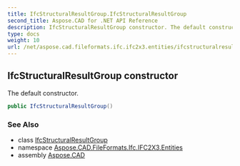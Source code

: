 ```yaml
---
title: IfcStructuralResultGroup.IfcStructuralResultGroup
second_title: Aspose.CAD for .NET API Reference
description: IfcStructuralResultGroup constructor. The default constructor
type: docs
weight: 10
url: /net/aspose.cad.fileformats.ifc.ifc2x3.entities/ifcstructuralresultgroup/ifcstructuralresultgroup/
---
```

## IfcStructuralResultGroup constructor

The default constructor.

```csharp
public IfcStructuralResultGroup()
```

### See Also

* class [IfcStructuralResultGroup](../)
* namespace [Aspose.CAD.FileFormats.Ifc.IFC2X3.Entities](../../ifcstructuralresultgroup/)
* assembly [Aspose.CAD](../../../)


